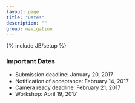 ```yaml
---
layout: page
title: "Dates"
description: ""
group: navigation
---
```

{% include JB/setup %}

### Important Dates

* Submission deadline: January 20, 2017
* Notification of acceptance: February 14, 2017
* Camera ready deadline: February 21, 2017
* Workshop: April 19, 2017
